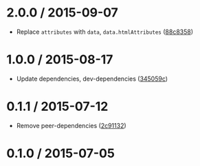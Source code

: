 <!--mdast setext-->

<!--lint disable no-multiple-toplevel-headings-->

2.0.0 / 2015-09-07
==================

*   Replace `attributes` with `data`, `data.htmlAttributes` ([88c8358](https://github.com/wooorm/mdast-slug/commit/88c8358))

1.0.0 / 2015-08-17
==================

*   Update dependencies, dev-dependencies ([345059c](https://github.com/wooorm/mdast-slug/commit/345059c))

0.1.1 / 2015-07-12
==================

*   Remove peer-dependencies ([2c91132](https://github.com/wooorm/mdast-slug/commit/2c91132))

0.1.0 / 2015-07-05
==================
